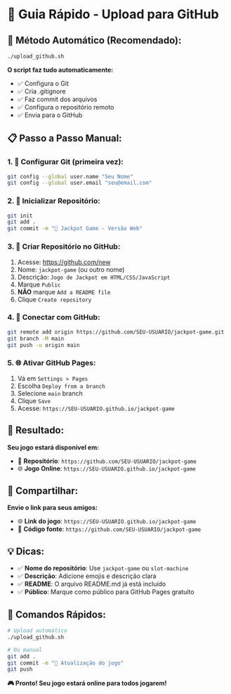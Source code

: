 # 🚀 Guia Rápido - Upload para GitHub

## 🎯 **Método Automático (Recomendado):**

```bash
./upload_github.sh
```

**O script faz tudo automaticamente:**
- ✅ Configura o Git
- ✅ Cria .gitignore
- ✅ Faz commit dos arquivos
- ✅ Configura o repositório remoto
- ✅ Envia para o GitHub

## 📋 **Passo a Passo Manual:**

### **1. 🔧 Configurar Git (primeira vez):**
```bash
git config --global user.name "Seu Nome"
git config --global user.email "seu@email.com"
```

### **2. 📁 Inicializar Repositório:**
```bash
git init
git add .
git commit -m "🎰 Jackpot Game - Versão Web"
```

### **3. 🌟 Criar Repositório no GitHub:**
1. Acesse: https://github.com/new
2. Nome: `jackpot-game` (ou outro nome)
3. Descrição: `Jogo de Jackpot em HTML/CSS/JavaScript`
4. Marque `Public`
5. **NÃO** marque `Add a README file`
6. Clique `Create repository`

### **4. 🔗 Conectar com GitHub:**
```bash
git remote add origin https://github.com/SEU-USUARIO/jackpot-game.git
git branch -M main
git push -u origin main
```

### **5. 🌐 Ativar GitHub Pages:**
1. Vá em `Settings > Pages`
2. Escolha `Deploy from a branch`
3. Selecione `main` branch
4. Clique `Save`
5. Acesse: `https://SEU-USUARIO.github.io/jackpot-game`

## 🎉 **Resultado:**

**Seu jogo estará disponível em:**
- 📁 **Repositório**: `https://github.com/SEU-USUARIO/jackpot-game`
- 🌐 **Jogo Online**: `https://SEU-USUARIO.github.io/jackpot-game`

## 🔗 **Compartilhar:**

**Envie o link para seus amigos:**
- 🌐 **Link do jogo**: `https://SEU-USUARIO.github.io/jackpot-game`
- 📁 **Código fonte**: `https://github.com/SEU-USUARIO/jackpot-game`

## 💡 **Dicas:**

- ✅ **Nome do repositório**: Use `jackpot-game` ou `slot-machine`
- ✅ **Descrição**: Adicione emojis e descrição clara
- ✅ **README**: O arquivo README.md já está incluído
- ✅ **Público**: Marque como público para GitHub Pages gratuito

## 🚀 **Comandos Rápidos:**

```bash
# Upload automático
./upload_github.sh

# Ou manual
git add .
git commit -m "🎰 Atualização do jogo"
git push
```

**🎮 Pronto! Seu jogo estará online para todos jogarem!**
